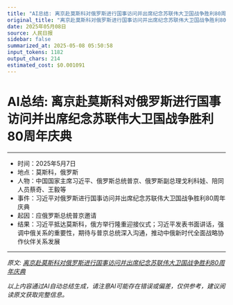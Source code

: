 ```yaml
---
title: "AI总结: 离京赴莫斯科对俄罗斯进行国事访问并出席纪念苏联伟大卫国战争胜利80周年庆典"
original_title: "离京赴莫斯科对俄罗斯进行国事访问并出席纪念苏联伟大卫国战争胜利80周年庆典"
date: 2025年05月08日
source: 人民日报
sidebar: false
summarized_at: 2025-05-08 05:50:58
input_tokens: 1182
output_chars: 214
estimated_cost: $0.001091
---
```


# AI总结: 离京赴莫斯科对俄罗斯进行国事访问并出席纪念苏联伟大卫国战争胜利80周年庆典

---
- 时间：2025年5月7日
- 地点：莫斯科，俄罗斯
- 人物：中国国家主席习近平、俄罗斯总统普京、俄罗斯副总理戈利科娃、陪同人员蔡奇、王毅等
- 事件：习近平对俄罗斯进行国事访问并出席纪念苏联伟大卫国战争胜利80周年庆典
- 起因：应俄罗斯总统普京邀请
- 结果：习近平抵达莫斯科，俄方举行隆重迎接仪式；习近平发表书面讲话，强调中俄关系的重要性，期待与普京总统深入沟通，推动中俄新时代全面战略协作伙伴关系发展
---

*原文: [离京赴莫斯科对俄罗斯进行国事访问并出席纪念苏联伟大卫国战争胜利80周年庆典](20250508-0101.md)*

*以上内容通过AI自动总结生成，请注意AI可能存在错误或偏差，仅供参考，建议阅读原文获取完整信息。*